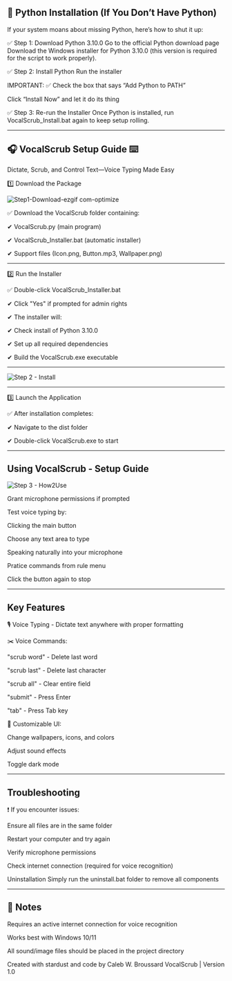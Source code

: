 🐍 Python Installation (If You Don’t Have Python)
-------------------------------------------------------------------------------------------------------------------------------------------------------------------------------------------------------------------------------------------------------------
If your system moans about missing Python, here’s how to shut it up:

✅ Step 1: Download Python 3.10.0
Go to the official Python download page
Download the Windows installer for Python 3.10.0 (this version is required for the script to work properly).

✅ Step 2: Install Python
Run the installer

IMPORTANT: ✅ Check the box that says “Add Python to PATH”

Click “Install Now” and let it do its thing

✅ Step 3: Re-run the Installer
Once Python is installed, run VocalScrub_Install.bat again to keep setup rolling.

_____________________________________________________________________________________________________________________________________________________________________________________________________________________________________________________________


🎧 VocalScrub Setup Guide ⌨️ 
-------------------------------------------------------------------------------------------------------------------------------------------------------------------------------------------------------------------------------------------------------------
Dictate, Scrub, and Control Text—Voice Typing Made Easy

1️⃣ Download the Package

![Step1-Download-ezgif com-optimize](https://github.com/user-attachments/assets/ccdbe737-89b5-4db5-9d2d-23360ab4f1fd)

✅ Download the VocalScrub folder containing:

✔ VocalScrub.py (main program)

✔ VocalScrub_Installer.bat (automatic installer)

✔ Support files (Icon.png, Button.mp3, Wallpaper.png)

_____________________________________________________________________________________________________________________________________________________________________________________________________________________________________________________________
2️⃣ Run the Installer

✅ Double-click VocalScrub_Installer.bat

✔ Click "Yes" if prompted for admin rights

✔ The installer will:

✔ Check install of Python 3.10.0 

✔ Set up all required dependencies

✔ Build the VocalScrub.exe executable
_____________________________________________________________________________________________________________________________________________________________________________________________________________________________________________________________

![Step 2 - Install](https://github.com/user-attachments/assets/75a57b0a-43ce-4569-825a-faf1c11267bb)
 
_____________________________________________________________________________________________________________________________________________________________________________________________________________________________________________________________
3️⃣ Launch the Application

✅ After installation completes:

✔ Navigate to the dist folder

✔ Double-click VocalScrub.exe to start
_____________________________________________________________________________________________________________________________________________________________________________________________________________________________________________________________
Using VocalScrub - Setup Guide 
-------------------------------------------------------------------------------------------------------------------------------------------------------------------------------------------------------------------------------------------------------------

![Step 3 - How2Use](https://github.com/user-attachments/assets/3f67e01c-40f8-43dc-9701-aa292d4aa729)

Grant microphone permissions if prompted

Test voice typing by:

Clicking the main button

Choose any text area to type

Speaking naturally into your microphone

Pratice commands from rule menu

Click the button again to stop
_____________________________________________________________________________________________________________________________________________________________________________________________________________________________________________________________
Key Features
-------------------------------------------------------------------------------------------------------------------------------------------------------------------------------------------------------------------------------------------------------------
🎙️ Voice Typing - Dictate text anywhere with proper formatting

✂️ Voice Commands:

"scrub word" - Delete last word

"scrub last" - Delete last character

"scrub all" - Clear entire field

"submit" - Press Enter

"tab" - Press Tab key

🎨 Customizable UI:

Change wallpapers, icons, and colors

Adjust sound effects

Toggle dark mode
_____________________________________________________________________________________________________________________________________________________________________________________________________________________________________________________________
Troubleshooting
-------------------------------------------------------------------------------------------------------------------------------------------------------------------------------------------------------------------------------------------------------------
❗ If you encounter issues:

Ensure all files are in the same folder

Restart your computer and try again

Verify microphone permissions

Check internet connection (required for voice recognition)

Uninstallation
Simply run the uninstall.bat folder to remove all components
_____________________________________________________________________________________________________________________________________________________________________________________________________________________________________________________________
📝 Notes 
-------------------------------------------------------------------------------------------------------------------------------------------------------------------------------------------------------------------------------------------------------------
Requires an active internet connection for voice recognition

Works best with Windows 10/11

All sound/image files should be placed in the project directory

Created with stardust and code by Caleb W. Broussard VocalScrub | Version 1.0
